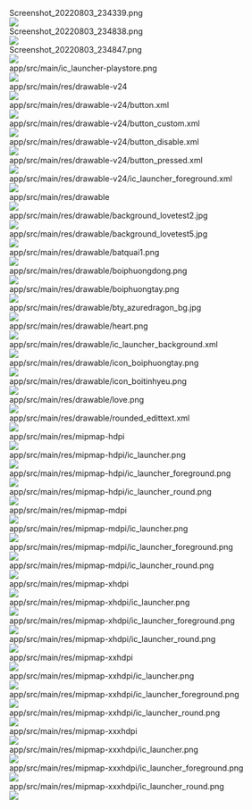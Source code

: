 Screenshot_20220803_234339.png  
<img src="https://github.com/azuredragon3000/googleconsole_boitinhyeu_app46/blob/master/Screenshot_20220803_234339.png" />   
Screenshot_20220803_234838.png  
<img src="https://github.com/azuredragon3000/googleconsole_boitinhyeu_app46/blob/master/Screenshot_20220803_234838.png" />   
Screenshot_20220803_234847.png  
<img src="https://github.com/azuredragon3000/googleconsole_boitinhyeu_app46/blob/master/Screenshot_20220803_234847.png" />   
app/src/main/ic_launcher-playstore.png  
<img src="https://github.com/azuredragon3000/googleconsole_boitinhyeu_app46/blob/master/app/src/main/ic_launcher-playstore.png" />   
app/src/main/res/drawable-v24  
<img src="https://github.com/azuredragon3000/googleconsole_boitinhyeu_app46/blob/master/app/src/main/res/drawable-v24" />   
app/src/main/res/drawable-v24/button.xml  
<img src="https://github.com/azuredragon3000/googleconsole_boitinhyeu_app46/blob/master/app/src/main/res/drawable-v24/button.xml" />   
app/src/main/res/drawable-v24/button_custom.xml  
<img src="https://github.com/azuredragon3000/googleconsole_boitinhyeu_app46/blob/master/app/src/main/res/drawable-v24/button_custom.xml" />   
app/src/main/res/drawable-v24/button_disable.xml  
<img src="https://github.com/azuredragon3000/googleconsole_boitinhyeu_app46/blob/master/app/src/main/res/drawable-v24/button_disable.xml" />   
app/src/main/res/drawable-v24/button_pressed.xml  
<img src="https://github.com/azuredragon3000/googleconsole_boitinhyeu_app46/blob/master/app/src/main/res/drawable-v24/button_pressed.xml" />   
app/src/main/res/drawable-v24/ic_launcher_foreground.xml  
<img src="https://github.com/azuredragon3000/googleconsole_boitinhyeu_app46/blob/master/app/src/main/res/drawable-v24/ic_launcher_foreground.xml" />   
app/src/main/res/drawable  
<img src="https://github.com/azuredragon3000/googleconsole_boitinhyeu_app46/blob/master/app/src/main/res/drawable" />   
app/src/main/res/drawable/background_lovetest2.jpg  
<img src="https://github.com/azuredragon3000/googleconsole_boitinhyeu_app46/blob/master/app/src/main/res/drawable/background_lovetest2.jpg" />   
app/src/main/res/drawable/background_lovetest5.jpg  
<img src="https://github.com/azuredragon3000/googleconsole_boitinhyeu_app46/blob/master/app/src/main/res/drawable/background_lovetest5.jpg" />   
app/src/main/res/drawable/batquai1.png  
<img src="https://github.com/azuredragon3000/googleconsole_boitinhyeu_app46/blob/master/app/src/main/res/drawable/batquai1.png" />   
app/src/main/res/drawable/boiphuongdong.png  
<img src="https://github.com/azuredragon3000/googleconsole_boitinhyeu_app46/blob/master/app/src/main/res/drawable/boiphuongdong.png" />   
app/src/main/res/drawable/boiphuongtay.png  
<img src="https://github.com/azuredragon3000/googleconsole_boitinhyeu_app46/blob/master/app/src/main/res/drawable/boiphuongtay.png" />   
app/src/main/res/drawable/bty_azuredragon_bg.jpg  
<img src="https://github.com/azuredragon3000/googleconsole_boitinhyeu_app46/blob/master/app/src/main/res/drawable/bty_azuredragon_bg.jpg" />   
app/src/main/res/drawable/heart.png  
<img src="https://github.com/azuredragon3000/googleconsole_boitinhyeu_app46/blob/master/app/src/main/res/drawable/heart.png" />   
app/src/main/res/drawable/ic_launcher_background.xml  
<img src="https://github.com/azuredragon3000/googleconsole_boitinhyeu_app46/blob/master/app/src/main/res/drawable/ic_launcher_background.xml" />   
app/src/main/res/drawable/icon_boiphuongtay.png  
<img src="https://github.com/azuredragon3000/googleconsole_boitinhyeu_app46/blob/master/app/src/main/res/drawable/icon_boiphuongtay.png" />   
app/src/main/res/drawable/icon_boitinhyeu.png  
<img src="https://github.com/azuredragon3000/googleconsole_boitinhyeu_app46/blob/master/app/src/main/res/drawable/icon_boitinhyeu.png" />   
app/src/main/res/drawable/love.png  
<img src="https://github.com/azuredragon3000/googleconsole_boitinhyeu_app46/blob/master/app/src/main/res/drawable/love.png" />   
app/src/main/res/drawable/rounded_edittext.xml  
<img src="https://github.com/azuredragon3000/googleconsole_boitinhyeu_app46/blob/master/app/src/main/res/drawable/rounded_edittext.xml" />   
app/src/main/res/mipmap-hdpi  
<img src="https://github.com/azuredragon3000/googleconsole_boitinhyeu_app46/blob/master/app/src/main/res/mipmap-hdpi" />   
app/src/main/res/mipmap-hdpi/ic_launcher.png  
<img src="https://github.com/azuredragon3000/googleconsole_boitinhyeu_app46/blob/master/app/src/main/res/mipmap-hdpi/ic_launcher.png" />   
app/src/main/res/mipmap-hdpi/ic_launcher_foreground.png  
<img src="https://github.com/azuredragon3000/googleconsole_boitinhyeu_app46/blob/master/app/src/main/res/mipmap-hdpi/ic_launcher_foreground.png" />   
app/src/main/res/mipmap-hdpi/ic_launcher_round.png  
<img src="https://github.com/azuredragon3000/googleconsole_boitinhyeu_app46/blob/master/app/src/main/res/mipmap-hdpi/ic_launcher_round.png" />   
app/src/main/res/mipmap-mdpi  
<img src="https://github.com/azuredragon3000/googleconsole_boitinhyeu_app46/blob/master/app/src/main/res/mipmap-mdpi" />   
app/src/main/res/mipmap-mdpi/ic_launcher.png  
<img src="https://github.com/azuredragon3000/googleconsole_boitinhyeu_app46/blob/master/app/src/main/res/mipmap-mdpi/ic_launcher.png" />   
app/src/main/res/mipmap-mdpi/ic_launcher_foreground.png  
<img src="https://github.com/azuredragon3000/googleconsole_boitinhyeu_app46/blob/master/app/src/main/res/mipmap-mdpi/ic_launcher_foreground.png" />   
app/src/main/res/mipmap-mdpi/ic_launcher_round.png  
<img src="https://github.com/azuredragon3000/googleconsole_boitinhyeu_app46/blob/master/app/src/main/res/mipmap-mdpi/ic_launcher_round.png" />   
app/src/main/res/mipmap-xhdpi  
<img src="https://github.com/azuredragon3000/googleconsole_boitinhyeu_app46/blob/master/app/src/main/res/mipmap-xhdpi" />   
app/src/main/res/mipmap-xhdpi/ic_launcher.png  
<img src="https://github.com/azuredragon3000/googleconsole_boitinhyeu_app46/blob/master/app/src/main/res/mipmap-xhdpi/ic_launcher.png" />   
app/src/main/res/mipmap-xhdpi/ic_launcher_foreground.png  
<img src="https://github.com/azuredragon3000/googleconsole_boitinhyeu_app46/blob/master/app/src/main/res/mipmap-xhdpi/ic_launcher_foreground.png" />   
app/src/main/res/mipmap-xhdpi/ic_launcher_round.png  
<img src="https://github.com/azuredragon3000/googleconsole_boitinhyeu_app46/blob/master/app/src/main/res/mipmap-xhdpi/ic_launcher_round.png" />   
app/src/main/res/mipmap-xxhdpi  
<img src="https://github.com/azuredragon3000/googleconsole_boitinhyeu_app46/blob/master/app/src/main/res/mipmap-xxhdpi" />   
app/src/main/res/mipmap-xxhdpi/ic_launcher.png  
<img src="https://github.com/azuredragon3000/googleconsole_boitinhyeu_app46/blob/master/app/src/main/res/mipmap-xxhdpi/ic_launcher.png" />   
app/src/main/res/mipmap-xxhdpi/ic_launcher_foreground.png  
<img src="https://github.com/azuredragon3000/googleconsole_boitinhyeu_app46/blob/master/app/src/main/res/mipmap-xxhdpi/ic_launcher_foreground.png" />   
app/src/main/res/mipmap-xxhdpi/ic_launcher_round.png  
<img src="https://github.com/azuredragon3000/googleconsole_boitinhyeu_app46/blob/master/app/src/main/res/mipmap-xxhdpi/ic_launcher_round.png" />   
app/src/main/res/mipmap-xxxhdpi  
<img src="https://github.com/azuredragon3000/googleconsole_boitinhyeu_app46/blob/master/app/src/main/res/mipmap-xxxhdpi" />   
app/src/main/res/mipmap-xxxhdpi/ic_launcher.png  
<img src="https://github.com/azuredragon3000/googleconsole_boitinhyeu_app46/blob/master/app/src/main/res/mipmap-xxxhdpi/ic_launcher.png" />   
app/src/main/res/mipmap-xxxhdpi/ic_launcher_foreground.png  
<img src="https://github.com/azuredragon3000/googleconsole_boitinhyeu_app46/blob/master/app/src/main/res/mipmap-xxxhdpi/ic_launcher_foreground.png" />   
app/src/main/res/mipmap-xxxhdpi/ic_launcher_round.png  
<img src="https://github.com/azuredragon3000/googleconsole_boitinhyeu_app46/blob/master/app/src/main/res/mipmap-xxxhdpi/ic_launcher_round.png" />   
